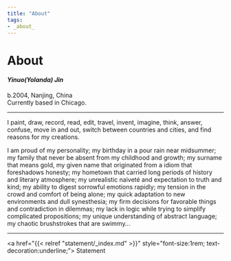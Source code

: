 ```yaml
---
title: "About"
tags:
- _about_
---
```


# About 

#### _Yinuo(Yolanda) Jin_
b.2004, Nanjing, China \
Currently based in Chicago.

---

I paint, draw, record, read, edit, travel, invent, imagine, think, answer, confuse, move in and out, switch between countries and cities, and find reasons for my creations.

I am proud of my personality; my birthday in a pour rain near midsummer; my family that never be absent from my childhood and growth; my surname that means gold, my given name that originated from a idiom that foreshadows honesty; my hometown that carried long periods of history and literary atmosphere; my unrealistic naiveté and expectation to truth and kind; my ability to digest sorrowful emotions rapidly; my tension in the crowd and comfort of being alone; my quick adaptation to new environments and dull synesthesia; my firm decisions for favorable things and contradiction in dilemmas; my lack in logic while trying to simplify complicated propositions; my unique understanding of abstract language; my chaotic brushstrokes that are swimmy…

---

<a href="{{< relref "statement/_index.md" >}}"
   style="font-size:1rem; text-decoration:underline;">
  Statement
</a>
